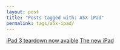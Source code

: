 ```yaml
---
layout: post
title: "Posts tagged with: A5X iPad"
permalink: tags/a5x-ipad/
---
```

[iPad 3 teardown now avaible](/2012/03/ipad-3-teardown-now-avaible)
[The new iPad](/2012/03/new-ipad)
